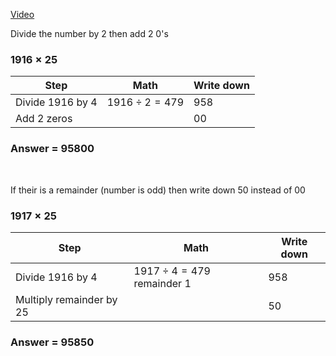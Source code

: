 [Video](http://mathninja.org/multiplying-by-50/)

Divide the number by 2 then add 2 0's

### $1916 \times 25$

| Step             | Math                | Write down |
| ---------------- | ------------------- | ---------- |
| Divide 1916 by 4 | $1916 \div 2 = 479$ | 958        |
| Add 2 zeros      |                     | 00         |

### Answer = 95800


&nbsp;

If their is a remainder (number is odd) then write down 50 instead of 00

### $1917 \times 25$

| Step                     | Math                            | Write down |
| ------------------------ | ------------------------------- | ---------- |
| Divide 1916 by 4         | $1917 \div 4 = 479$ remainder 1 | 958        |
| Multiply remainder by 25 |                                 | 50         |

### Answer = 95850